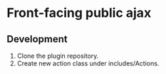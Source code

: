 # Front-facing public ajax
## Development
1. Clone the plugin repository.
2. Create new action class under includes/Actions.
